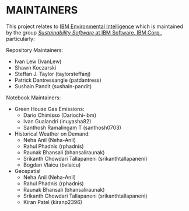 # MAINTAINERS

This project relates to [IBM Environmental Intelligence](https://www.ibm.com/products/environmental-intelligence) which is maintained by the group [*Sustainability 
Software* at IBM Software, IBM Corp.](https://www.ibm.com/sustainability), particularly:

Repository Maintainers:

- Ivan Lew (IvanLew)
- Shawn Koczarski
- Steffan J. Taylor (taylorsteffanj)
- Patrick Dantressangle (patdantress)
- Sushain Pandit (sushain-pandit)

Notebook Maintainers:

- Green House Gas Emissions:
  - Dario Chimisso (Dariochi-ibm)
  - Ivan Gualandri (inuyasha82)
  - Santhosh Ramalingam T (santhosh0703)
- Historical Weather on Demand:
  - Neha Anil (Neha-Anil)
  - Rahul Phadnis (rphadnis)
  - Raunak Bhansali (bhansaliraunak)
  - Srikanth Chowdari Tallapaneni (srikanthtallapaneni)
  - Bogdan Vlaicu (bvlaicu)
- Geospatial
  - Neha Anil (Neha-Anil)
  - Rahul Phadnis (rphadnis)
  - Raunak Bhansali (bhansaliraunak)
  - Srikanth Chowdari Tallapaneni (srikanthtallapaneni)
  - Kiran Patel (kiranp2396)

